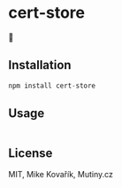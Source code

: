 # cert-store

🔑

## Installation

```js
npm install cert-store
```

## Usage

```js
```

## License

MIT, Mike Kovařík, Mutiny.cz